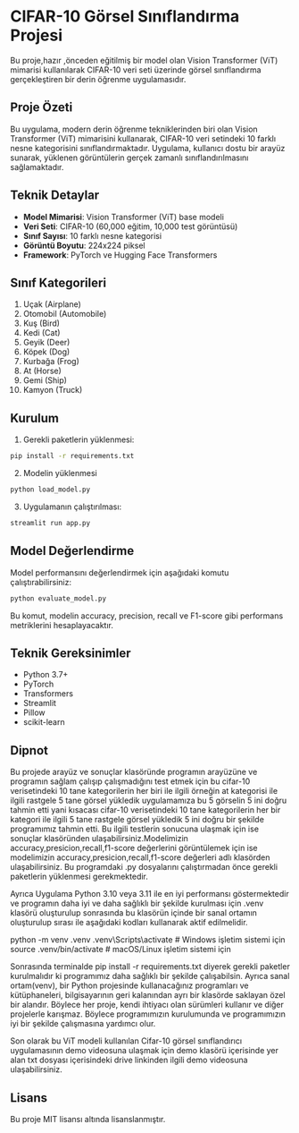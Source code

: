 # CIFAR-10 Görsel Sınıflandırma Projesi

Bu proje,hazır ,önceden eğitilmiş bir model olan Vision Transformer (ViT) mimarisi kullanılarak CIFAR-10 veri seti üzerinde görsel sınıflandırma gerçekleştiren bir derin öğrenme uygulamasıdır.

## Proje Özeti

Bu uygulama, modern derin öğrenme tekniklerinden biri olan Vision Transformer (ViT) mimarisini kullanarak, CIFAR-10 veri setindeki 10 farklı nesne kategorisini sınıflandırmaktadır. Uygulama, kullanıcı dostu bir arayüz sunarak, yüklenen görüntülerin gerçek zamanlı sınıflandırılmasını sağlamaktadır. 

## Teknik Detaylar

- **Model Mimarisi**: Vision Transformer (ViT) base modeli
- **Veri Seti**: CIFAR-10 (60,000 eğitim, 10,000 test görüntüsü)
- **Sınıf Sayısı**: 10 farklı nesne kategorisi
- **Görüntü Boyutu**: 224x224 piksel
- **Framework**: PyTorch ve Hugging Face Transformers

## Sınıf Kategorileri

1. Uçak (Airplane)
2. Otomobil (Automobile)
3. Kuş (Bird)
4. Kedi (Cat)
5. Geyik (Deer)
6. Köpek (Dog)
7. Kurbağa (Frog)
8. At (Horse)
9. Gemi (Ship)
10. Kamyon (Truck)

## Kurulum

1. Gerekli paketlerin yüklenmesi:
```bash
pip install -r requirements.txt
```
2. Modelin yüklenmesi
```bash
python load_model.py

```
3. Uygulamanın çalıştırılması:
```bash
streamlit run app.py
```

## Model Değerlendirme

Model performansını değerlendirmek için aşağıdaki komutu çalıştırabilirsiniz:
```bash
python evaluate_model.py
```

Bu komut, modelin accuracy, precision, recall ve F1-score gibi performans metriklerini hesaplayacaktır.

## Teknik Gereksinimler

- Python 3.7+
- PyTorch
- Transformers
- Streamlit
- Pillow
- scikit-learn

## Dipnot
Bu projede arayüz ve sonuçlar klasöründe programın arayüzüne ve programın sağlam çalışıp çalışmadığını test etmek için bu cifar-10 verisetindeki 10 tane kategorilerin her biri ile ilgili örneğin at kategorisi ile ilgili rastgele 5 tane görsel yükledik uygulamamıza bu 5 görselin 5 ini doğru tahmin etti yani kısacası cifar-10 verisetindeki 10 tane kategorilerin her bir kategori ile ilgili 5 tane rastgele görsel yükledik 5 ini doğru bir şekilde programımız tahmin etti. Bu ilgili testlerin sonucuna ulaşmak için ise sonuçlar klasöründen ulaşabilirsiniz.Modelimizin accuracy,presicion,recall,f1-score değerlerini görüntülemek için ise modelimizin accuracy,presicion,recall,f1-score değerleri adlı klasörden ulaşabilirsiniz. Bu programdaki .py dosyalarını çalıştırmadan önce gerekli paketlerin yüklenmesi gerekmektedir.

Ayrıca Uygulama Python 3.10 veya 3.11 ile en iyi performansı göstermektedir ve programın daha iyi ve daha sağlıklı bir şekilde kurulması için .venv klasörü oluşturulup sonrasında bu klasörün içinde bir sanal ortamın oluşturulup sırası ile aşağıdaki kodları kullanarak aktif edilmelidir. 

python -m venv .venv
.venv\Scripts\activate       # Windows işletim sistemi için
source .venv/bin/activate   # macOS/Linux işletim sistemi için



Sonrasında terminalde pip install -r requirements.txt diyerek gerekli paketler kurulmalıdır ki programımız daha sağlıklı bir şekilde çalışabilsin. Ayrıca sanal ortam(venv), bir Python projesinde kullanacağınız programları ve kütüphaneleri, bilgisayarının geri kalanından ayrı bir klasörde saklayan özel bir alandır. Böylece her proje, kendi ihtiyacı olan sürümleri kullanır ve diğer projelerle karışmaz. Böylece programımızın kurulumunda ve programımızın iyi bir şekilde çalışmasına yardımcı olur.

Son olarak bu ViT modeli kullanılan Cifar-10 görsel sınıflandırıcı uygulamasının demo videosuna ulaşmak için demo klasörü içerisinde yer alan txt dosyası içerisindeki drive linkinden ilgili demo videosuna ulaşabilirsiniz.

## Lisans

Bu proje MIT lisansı altında lisanslanmıştır. 
